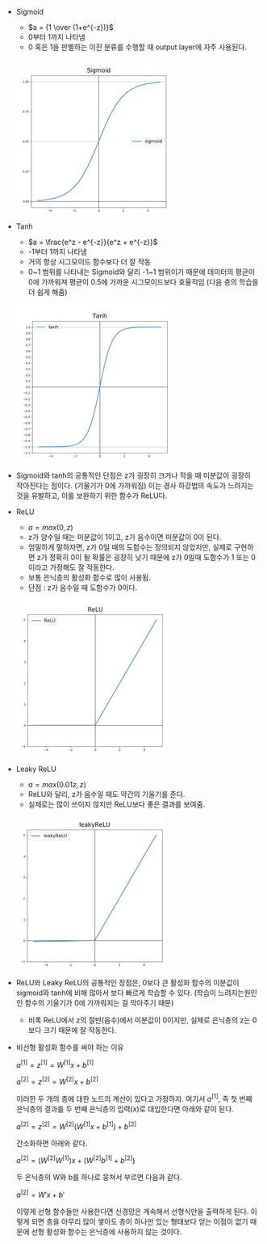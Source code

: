 

- Sigmoid
    - $a = {1 \over (1+e^{-z})}$
    - 0부터 1까지 나타냄
    - 0 혹은 1을 판별하는 이진 분류를 수행할 때 output layer에 자주 사용된다.
    
    ![Untitled](https://github.com/gaeun0112/aisystem_project/blob/main/image/activate_function/Untitled.png?raw=true)
    
- Tanh
    - $a = \frac{e^z - e^{-z}}{e^z + e^{-z}}$
    - -1부더 1까지 나타냄
    - 거의 항상 시그모이드 함수보다 더 잘 작동
    - 0~1 범위를 나타내는 Sigmoid와 달리 -1~1 범위이기 때문에 데이터의 평균이 0에 가까워져 평균이 0.5에 가까운 시그모이드보다 효율적임 (다음 층의 학습을 더 쉽게 해줌)
    
    ![Untitled](https://github.com/gaeun0112/aisystem_project/blob/main/image/activate_function/Untitled%201.png?raw=true)
    
- Sigmoid와 tanh의 공통적인 단점은 z가 굉장히 크거나 작을 때 미분값이 굉장히 작아진다는 점이다. (기울기가 0에 가까워짐) 이는 경사 하강법의 속도가 느려지는 것을 유발하고, 이를 보완하기 위한 함수가 ReLU다.
- ReLU
    - $a = max(0,z)$
    - z가 양수일 때는 미분값이 1이고, z가 음수이면 미분값이 0이 된다.
    - 엄밀하게 말하자면, z가 0일 때의 도함수는 정의되지 않았지만, 실제로 구현하면 z가 정확히 0이 될 확률은 굉장히 낮기 때문에 z가 0일때 도함수가 1 또는 0이라고 가정해도 잘 작동한다.
    - 보통 은닉층의 활성화 함수로 많이 사용됨.
    - 단점 : z가 음수일 때 도함수가 0이다.
    
    ![Untitled](https://github.com/gaeun0112/aisystem_project/blob/main/image/activate_function/Untitled%202.png?raw=true)
    
- Leaky ReLU
    - $a = max(0.01z, z)$
    - ReLU와 달리, z가 음수일 때도 약간의 기울기를 준다.
    - 실제로는 많이 쓰이지 않지만 ReLU보다 좋은 결과를 보여줌.
    
    ![Untitled](https://github.com/gaeun0112/aisystem_project/blob/main/image/activate_function/Untitled%203.png?raw=true)
    
- ReLU와 Leaky ReLU의 공통적인 장점은, 0보다 큰 활성화 함수의 미분값이 sigmoid와 tanh에 비해 많아서 보다 빠르게 학습할 수 있다. (학습이 느려지는원인인 함수의 기울기가 0에 가까워지는 걸 막아주기 때문)
    - 비록 ReLU에서 z의 절반(음수)에서 미분값이 0이지만, 실제로 은닉층의 z는 0보다 크기 때문에 잘 작동한다.

- 비선형 활성화 함수를 써야 하는 이유
    
    $a^{[1]} = z^{[1]} = W^{[1]}x + b^{[1]}$
    
    $a^{[2]} = z^{[2]} = W^{[2]}x + b^{[2]}$
    
    이러한 두 개의 층에 대한 노드의 계산이 있다고 가정하자. 여기서 $a^{[1]}$, 즉 첫 번째 은닉층의 결과를 두 번째 은닉층의 입력($x$)로 대입한다면 아래와 같이 된다.
    
    $a^{[2]} = z^{[2]} = W^{[2]}(W^{[1]}x + b^{[1]}) + b^{[2]}$
    
    간소화하면 아래와 같다.
    
    $a^{[2]} = (W^{[2]}W^{[1]})x + (W^{[2]}b^{[1]} + b^{[2]})$
    
    두 은닉층의 W와 b를 하나로 뭉쳐서 부르면 다음과 같다.
    
    $a^{[2]} = W'x + b'$
    
    이렇게 선형 함수들만 사용한다면 신경망은 계속해서 선형식만을 출력하게 된다. 이렇게 되면 층을 아무리 많이 쌓아도 층이 하나만 있는 형태보다 얻는 이점이 없기 때문에 선형 활성화 함수는 은닉층에 사용하지 않는 것이다.
